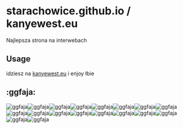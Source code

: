 # starachowice.github.io / kanyewest.eu

Najlepsza strona na interwebach

## Usage

idziesz na [kanyewest.eu](https://www.kanyewest.eu/) i enjoy łbie

## :ggfaja:

![ggfaja](https://www.kanyewest.eu/img/ggfaja.gif "ggfaja")![ggfaja](https://www.kanyewest.eu/img/ggfaja.gif "ggfaja")![ggfaja](https://www.kanyewest.eu/img/ggfaja.gif "ggfaja")![ggfaja](https://www.kanyewest.eu/img/ggfaja.gif "ggfaja")![ggfaja](https://www.kanyewest.eu/img/ggfaja.gif "ggfaja")![ggfaja](https://www.kanyewest.eu/img/ggfaja.gif "ggfaja")![ggfaja](https://www.kanyewest.eu/img/ggfaja.gif "ggfaja")![ggfaja](https://www.kanyewest.eu/img/ggfaja.gif "ggfaja")![ggfaja](https://www.kanyewest.eu/img/ggfaja.gif "ggfaja")![ggfaja](https://www.kanyewest.eu/img/ggfaja.gif "ggfaja")![ggfaja](https://www.kanyewest.eu/img/ggfaja.gif "ggfaja")![ggfaja](https://www.kanyewest.eu/img/ggfaja.gif "ggfaja")![ggfaja](https://www.kanyewest.eu/img/ggfaja.gif "ggfaja")![ggfaja](https://www.kanyewest.eu/img/ggfaja.gif "ggfaja")![ggfaja](https://www.kanyewest.eu/img/ggfaja.gif "ggfaja")![ggfaja](https://www.kanyewest.eu/img/ggfaja.gif "ggfaja")![ggfaja](https://www.kanyewest.eu/img/ggfaja.gif "ggfaja")![ggfaja](https://www.kanyewest.eu/img/ggfaja.gif "ggfaja")
